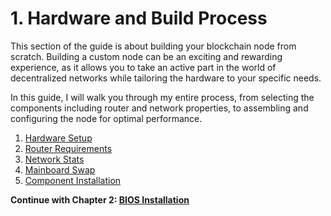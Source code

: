 # 1. Hardware and Build Process

This section of the guide is about building your blockchain node from scratch. Building a custom node can be an exciting and rewarding experience, as it allows you to take an active part in the world of decentralized networks while tailoring the hardware to your specific needs.

In this guide, I will walk you through my entire process, from selecting the components including router and network properties, to assembling and configuring the node for optimal performance.

1. [Hardware Setup](./01-hardware-setup.md)
2. [Router Requirements](./02-router-requirement.md)
3. [Network Stats](./03-network-stats.md)
4. [Mainboard Swap](./04-mainboard-swap.md)
5. [Component Installation](./05-component-install.md)

**Continue with Chapter 2: [BIOS Installation](/docs/complete-node-guide/2-bios-installation/)**
